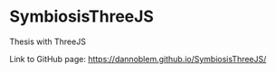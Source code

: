 # SymbiosisThreeJS
 Thesis with ThreeJS

Link to GitHub page: https://dannoblem.github.io/SymbiosisThreeJS/
